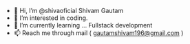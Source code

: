 - 👋 Hi, I’m @shivaoficial  Shivam Gautam
- 👀 I’m interested in coding.
- 🌱 I’m currently learning ... Fullstack development
- 📫 Reach me through mail
  ( gautamshivam196@gmail.com )
  

<!---
shivaoficial/shivaoficial is a ✨ special ✨ repository because its `README.md` (this file) appears on your GitHub profile.
You can click the Preview link to take a look at your changes.
--->
